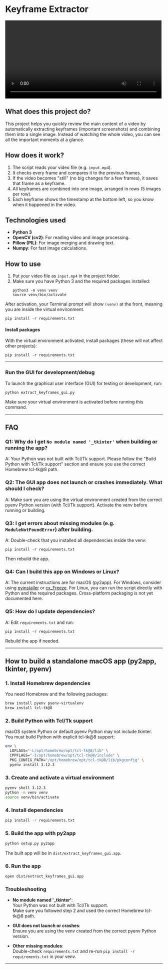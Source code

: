 
# Keyframe Extractor

<video src="readme_resources/demo.mp4" width="500" controls></video>


## What does this project do?

This project helps you quickly review the main content of a video by automatically extracting keyframes (important screenshots) and combining them into a single image. Instead of watching the whole video, you can see all the important moments at a glance.

## How does it work?

1. The script reads your video file (e.g. `input.mp4`).
2. It checks every frame and compares it to the previous frames.
3. If the video becomes "still" (no big changes for a few frames), it saves that frame as a keyframe.
4. All keyframes are combined into one image, arranged in rows (5 images per row).
5. Each keyframe shows the timestamp at the bottom left, so you know when it happened in the video.

## Technologies used

- **Python 3**
- **OpenCV (cv2)**: For reading video and image processing.
- **Pillow (PIL)**: For image merging and drawing text.
- **Numpy**: For fast image calculations.

## How to use

1. Put your video file as `input.mp4` in the project folder.
2. Make sure you have Python 3 and the required packages installed:
   ```
   python3 -m venv venv
   source venv/bin/activate
   ```

After activation, your Terminal prompt will show `(venv)` at the front, meaning you are inside the virtual environment.

   ```
   pip install -r requirements.txt
   ```

#### Install packages

With the virtual environment activated, install packages (these will not affect other projects):

```
pip install -r requirements.txt
```

---

### Run the GUI for development/debug

To launch the graphical user interface (GUI) for testing or development, run:

```
python extract_keyframes_gui.py
```

Make sure your virtual environment is activated before running this command.

---

## FAQ

### Q1: Why do I get `No module named '_tkinter'` when building or running the app?
A: Your Python was not built with Tcl/Tk support. Please follow the "Build Python with Tcl/Tk support" section and ensure you use the correct Homebrew tcl-tk@8 path.

### Q2: The GUI app does not launch or crashes immediately. What should I check?
A: Make sure you are using the virtual environment created from the correct pyenv Python version (with Tcl/Tk support). Activate the venv before running or building.

### Q3: I get errors about missing modules (e.g. `ModuleNotFoundError`) after building.
A: Double-check that you installed all dependencies inside the venv:  
```
pip install -r requirements.txt
```
Then rebuild the app.

### Q4: Can I build this app on Windows or Linux?
A: The current instructions are for macOS (py2app). For Windows, consider using [pyinstaller](https://pyinstaller.org/) or [cx_Freeze](https://cx-freeze.readthedocs.io/). For Linux, you can run the script directly with Python and the required packages. Cross-platform packaging is not yet documented here.

### Q5: How do I update dependencies?
A: Edit `requirements.txt` and run:
```
pip install -r requirements.txt
```
Rebuild the app if needed.

---

## How to build a standalone macOS app (py2app, tkinter, pyenv)

### 1. Install Homebrew dependencies

You need Homebrew and the following packages:

```sh
brew install pyenv pyenv-virtualenv
brew install tcl-tk@8
```

### 2. Build Python with Tcl/Tk support

macOS system Python or default pyenv Python may not include tkinter.  
You must build Python with explicit tcl-tk@8 support:

```sh
env \
  LDFLAGS="-L/opt/homebrew/opt/tcl-tk@8/lib" \
  CPPFLAGS="-I/opt/homebrew/opt/tcl-tk@8/include" \
  PKG_CONFIG_PATH="/opt/homebrew/opt/tcl-tk@8/lib/pkgconfig" \
  pyenv install 3.12.3
```

### 3. Create and activate a virtual environment

```sh
pyenv shell 3.12.3
python -m venv venv
source venv/bin/activate
```

### 4. Install dependencies

```sh
pip install -r requirements.txt
```

### 5. Build the app with py2app

```sh
python setup.py py2app
```

The built app will be in `dist/extract_keyframes_gui.app`.

### 6. Run the app

```sh
open dist/extract_keyframes_gui.app
```

### Troubleshooting

- **No module named '_tkinter'**:  
  Your Python was not built with Tcl/Tk support.  
  Make sure you followed step 2 and used the correct Homebrew tcl-tk@8 path.

- **GUI does not launch or crashes**:  
  Ensure you are using the venv created from the correct pyenv Python version.

- **Other missing modules**:  
  Double-check `requirements.txt` and re-run `pip install -r requirements.txt` in your venv.

---
